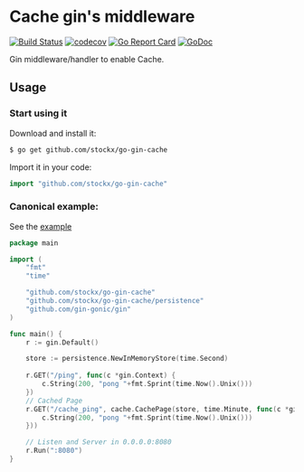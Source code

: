 # Cache gin's middleware

[![Build Status](https://travis-ci.org/gin-contrib/cache.svg)](https://travis-ci.org/gin-contrib/cache)
[![codecov](https://codecov.io/gh/gin-contrib/cache/branch/master/graph/badge.svg)](https://codecov.io/gh/gin-contrib/cache)
[![Go Report Card](https://goreportcard.com/badge/github.com/stockx/go-gin-cache)](https://goreportcard.com/report/github.com/stockx/go-gin-cache)
[![GoDoc](https://godoc.org/github.com/stockx/go-gin-cache?status.svg)](https://godoc.org/github.com/stockx/go-gin-cache)

Gin middleware/handler to enable Cache.

## Usage

### Start using it

Download and install it:

```sh
$ go get github.com/stockx/go-gin-cache
```

Import it in your code:

```go
import "github.com/stockx/go-gin-cache"
```

### Canonical example:

See the [example](example/example.go)

```go
package main

import (
	"fmt"
	"time"

	"github.com/stockx/go-gin-cache"
	"github.com/stockx/go-gin-cache/persistence"
	"github.com/gin-gonic/gin"
)

func main() {
	r := gin.Default()

	store := persistence.NewInMemoryStore(time.Second)
	
	r.GET("/ping", func(c *gin.Context) {
		c.String(200, "pong "+fmt.Sprint(time.Now().Unix()))
	})
	// Cached Page
	r.GET("/cache_ping", cache.CachePage(store, time.Minute, func(c *gin.Context) {
		c.String(200, "pong "+fmt.Sprint(time.Now().Unix()))
	}))

	// Listen and Server in 0.0.0.0:8080
	r.Run(":8080")
}
```
